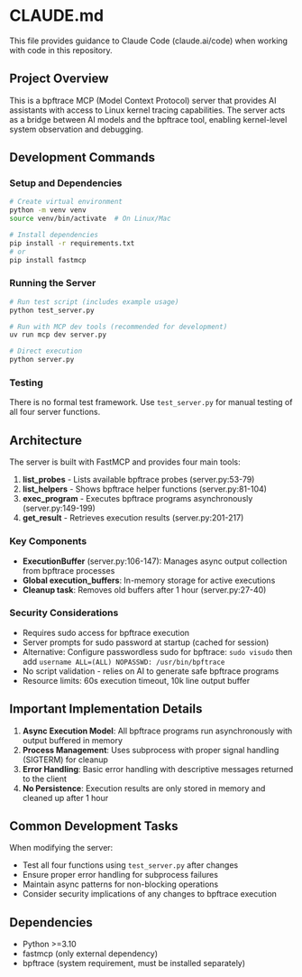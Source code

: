# CLAUDE.md

This file provides guidance to Claude Code (claude.ai/code) when working with code in this repository.

## Project Overview

This is a bpftrace MCP (Model Context Protocol) server that provides AI assistants with access to Linux kernel tracing capabilities. The server acts as a bridge between AI models and the bpftrace tool, enabling kernel-level system observation and debugging.

## Development Commands

### Setup and Dependencies
```bash
# Create virtual environment
python -m venv venv
source venv/bin/activate  # On Linux/Mac

# Install dependencies
pip install -r requirements.txt
# or
pip install fastmcp
```

### Running the Server
```bash
# Run test script (includes example usage)
python test_server.py

# Run with MCP dev tools (recommended for development)
uv run mcp dev server.py

# Direct execution
python server.py
```

### Testing
There is no formal test framework. Use `test_server.py` for manual testing of all four server functions.

## Architecture

The server is built with FastMCP and provides four main tools:

1. **list_probes** - Lists available bpftrace probes (server.py:53-79)
2. **list_helpers** - Shows bpftrace helper functions (server.py:81-104)
3. **exec_program** - Executes bpftrace programs asynchronously (server.py:149-199)
4. **get_result** - Retrieves execution results (server.py:201-217)

### Key Components

- **ExecutionBuffer** (server.py:106-147): Manages async output collection from bpftrace processes
- **Global execution_buffers**: In-memory storage for active executions
- **Cleanup task**: Removes old buffers after 1 hour (server.py:27-40)

### Security Considerations

- Requires sudo access for bpftrace execution
- Server prompts for sudo password at startup (cached for session)
- Alternative: Configure passwordless sudo for bpftrace: `sudo visudo` then add `username ALL=(ALL) NOPASSWD: /usr/bin/bpftrace`
- No script validation - relies on AI to generate safe bpftrace programs
- Resource limits: 60s execution timeout, 10k line output buffer

## Important Implementation Details

1. **Async Execution Model**: All bpftrace programs run asynchronously with output buffered in memory
2. **Process Management**: Uses subprocess with proper signal handling (SIGTERM) for cleanup
3. **Error Handling**: Basic error handling with descriptive messages returned to the client
4. **No Persistence**: Execution results are only stored in memory and cleaned up after 1 hour

## Common Development Tasks

When modifying the server:
- Test all four functions using `test_server.py` after changes
- Ensure proper error handling for subprocess failures
- Maintain async patterns for non-blocking operations
- Consider security implications of any changes to bpftrace execution

## Dependencies

- Python >=3.10
- fastmcp (only external dependency)
- bpftrace (system requirement, must be installed separately)